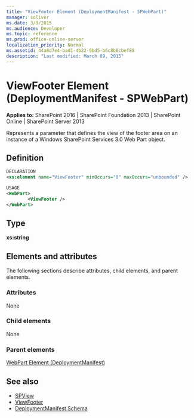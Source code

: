 ```yaml
---
title: "ViewFooter Element (DeploymentManifest - SPWebPart)"
manager: soliver
ms.date: 3/9/2015
ms.audience: Developer
ms.topic: reference
ms.prod: office-online-server
localization_priority: Normal
ms.assetid: 44a8d7e4-bad1-4b22-9bd5-b6c8b8cbef88
description: "Last modified: March 09, 2015"
---
```


# ViewFooter Element (DeploymentManifest - SPWebPart)

**Applies to:** SharePoint 2016 | SharePoint Foundation 2013 | SharePoint Online | SharePoint Server 2013 
  
Represents a parameter that defines the view of the footer area on an instance of a Windows SharePoint Services 3.0 Web Part object.

## Definition

```XML
DECLARATION
<xs:element name="ViewFooter" minOccurs="0" maxOccurs="unbounded" />

USAGE
<WebPart>
        <ViewFooter />
</WebPart>

```

## Type

**xs:string**
  
## Elements and attributes

The following sections describe attributes, child elements, and parent elements.

### Attributes

None
   
### Child elements

None
   
### Parent elements

[WebPart Element (DeploymentManifest)](webpart-element-deploymentmanifest.md)
   
## See also

- [SPView](https://msdn.microsoft.com/library/Microsoft.SharePoint.SPView.aspx) 
- [ViewFooter](https://msdn.microsoft.com/library/Microsoft.SharePoint.SPView.ViewFooter.aspx)
- [DeploymentManifest Schema](deploymentmanifest-schema.md)

